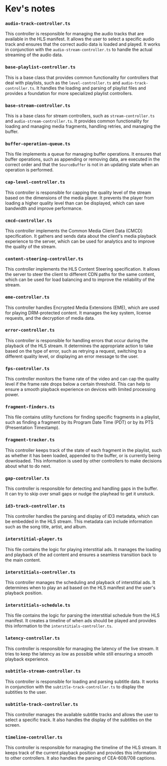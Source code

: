 # Kev's notes

### `audio-track-controller.ts`

This controller is responsible for managing the audio tracks that are available in the HLS manifest. It allows the user to select a specific audio track and ensures that the correct audio data is loaded and played. It works in conjunction with the `audio-stream-controller.ts` to handle the actual streaming of the audio data.

### `base-playlist-controller.ts`

This is a base class that provides common functionality for controllers that deal with playlists, such as the `level-controller.ts` and `audio-track-controller.ts`. It handles the loading and parsing of playlist files and provides a foundation for more specialized playlist controllers.

### `base-stream-controller.ts`

This is a base class for stream controllers, such as `stream-controller.ts` and `audio-stream-controller.ts`. It provides common functionality for loading and managing media fragments, handling retries, and managing the buffer.

### `buffer-operation-queue.ts`

This file implements a queue for managing buffer operations. It ensures that buffer operations, such as appending or removing data, are executed in the correct order and that the `SourceBuffer` is not in an updating state when an operation is performed.

### `cap-level-controller.ts`

This controller is responsible for capping the quality level of the stream based on the dimensions of the media player. It prevents the player from loading a higher quality level than can be displayed, which can save bandwidth and improve performance.

### `cmcd-controller.ts`

This controller implements the Common Media Client Data (CMCD) specification. It gathers and sends data about the client's media playback experience to the server, which can be used for analytics and to improve the quality of the stream.

### `content-steering-controller.ts`

This controller implements the HLS Content Steering specification. It allows the server to steer the client to different CDN paths for the same content, which can be used for load balancing and to improve the reliability of the stream.

### `eme-controller.ts`

This controller handles Encrypted Media Extensions (EME), which are used for playing DRM-protected content. It manages the key system, license requests, and the decryption of media data.

### `error-controller.ts`

This controller is responsible for handling errors that occur during the playback of the HLS stream. It determines the appropriate action to take based on the type of error, such as retrying a request, switching to a different quality level, or displaying an error message to the user.

### `fps-controller.ts`

This controller monitors the frame rate of the video and can cap the quality level if the frame rate drops below a certain threshold. This can help to ensure a smooth playback experience on devices with limited processing power.

### `fragment-finders.ts`

This file contains utility functions for finding specific fragments in a playlist, such as finding a fragment by its Program Date Time (PDT) or by its PTS (Presentation Timestamp).

### `fragment-tracker.ts`

This controller keeps track of the state of each fragment in the playlist, such as whether it has been loaded, appended to the buffer, or is currently being downloaded. This information is used by other controllers to make decisions about what to do next.

### `gap-controller.ts`

This controller is responsible for detecting and handling gaps in the buffer. It can try to skip over small gaps or nudge the playhead to get it unstuck.

### `id3-track-controller.ts`

This controller handles the parsing and display of ID3 metadata, which can be embedded in the HLS stream. This metadata can include information such as the song title, artist, and album.

### `interstitial-player.ts`

This file contains the logic for playing interstitial ads. It manages the loading and playback of the ad content and ensures a seamless transition back to the main content.

### `interstitials-controller.ts`

This controller manages the scheduling and playback of interstitial ads. It determines when to play an ad based on the HLS manifest and the user's playback position.

### `interstitials-schedule.ts`

This file contains the logic for parsing the interstitial schedule from the HLS manifest. It creates a timeline of when ads should be played and provides this information to the `interstitials-controller.ts`.

### `latency-controller.ts`

This controller is responsible for managing the latency of the live stream. It tries to keep the latency as low as possible while still ensuring a smooth playback experience.

### `subtitle-stream-controller.ts`

This controller is responsible for loading and parsing subtitle data. It works in conjunction with the `subtitle-track-controller.ts` to display the subtitles to the user.

### `subtitle-track-controller.ts`

This controller manages the available subtitle tracks and allows the user to select a specific track. It also handles the display of the subtitles on the screen.

### `timeline-controller.ts`

This controller is responsible for managing the timeline of the HLS stream. It keeps track of the current playback position and provides this information to other controllers. It also handles the parsing of CEA-608/708 captions.
